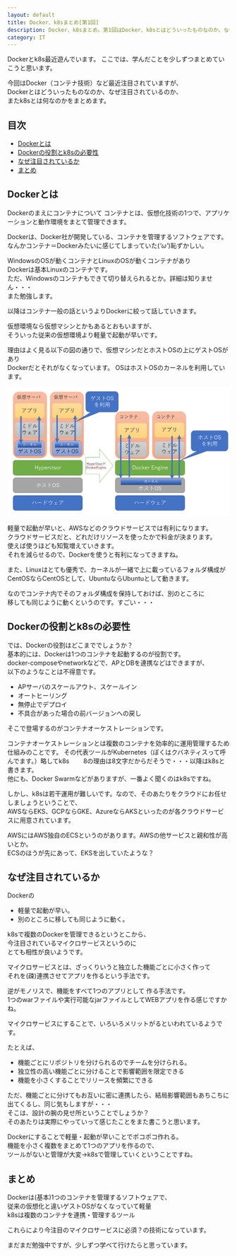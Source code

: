 ```yaml
---
layout: default
title: Docker、k8sまとめ[第1回]
description: Docker、k8sまとめ。第1回はDocker、k8sとはどういったものなのか。なぜ注目されているのかをまとめます。
category: IT
---
```


Dockerとk8s最近遊んでいます。
ここでは、学んだことを少しずつまとめていこうと思います。

今回はDocker（コンテナ技術）など最近注目されていますが、  
Dockerとはどういったものなのか、なぜ注目されているのか、  
またk8sとは何なのかをまとめます。

## 目次

- [Dockerとは](#anchor1)  
- [Dockerの役割とk8sの必要性](#anchor2)  
- [なぜ注目されているか](#anchor3)  
- [まとめ](#anchor4)

<a id="anchor1"></a>

## Dockerとは

Dockerのまえにコンテナについて
コンテナとは、仮想化技術の1つで、アプリケーションと動作環境をまとて管理できます。

Dockerは、Docker社が開発している、コンテナを管理するソフトウェアです。  
なんかコンテナ＝Dockerみたいに感じてしまっていた(*'ω'*)恥ずかしい。

WindowsのOSが動くコンテナとLinuxのOSが動くコンテナがあり  
Dockerは基本Linuxのコンテナです。  
ただ、Windowsのコンテナもできて切り替えられるとか。詳細は知りません・・・  
また勉強します。

以降はコンテナ一般の話というよりDockerに絞って話していきます。

仮想環境なら仮想マシンとかもあるとおもいますが、  
そういった従来の仮想環境より軽量で起動が早いです。

理由はよく見る以下の図の通りで、仮想マシンだとホストOSの上にゲストOSがあり  
Dockerだとそれがなくなっています。
OSはホストOSのカーネルを利用しています。  

![Dockerの構造](/images/it/container/DockerStructure.png)

軽量で起動が早いと、AWSなどのクラウドサービスでは有利になります。  
クラウドサービスだと、どれだけリソースを使ったかで料金が決まります。  
使えば使うほども知覧増えていきます。  
それを減らせるので、Dockerを使うと有利になってきますね。

また、Linuxはとても優秀で、カーネルが一緒で上に載っているフォルダ構成が  
CentOSならCentOSとして、UbuntuならUbuntuとして動きます。

なのでコンテナ内でそのフォルダ構成を保持しておけば、別のところに  
移しても同じように動くというのです。すごい・・・

<a id="anchor2"></a>

## Dockerの役割とk8sの必要性

では、Dockerの役割はどこまででしょうか？  
基本的には、Dockerは1つのコンテナを起動するのが役割です。  
docker-composeやnetworkなどで、APとDBを連携などはできますが、  
以下のようなことは不得意です。
- APサーバのスケールアウト、スケールイン
- オートヒーリング
- 無停止でデプロイ
- 不具合があった場合の前バージョンへの戻し

そこで登場するのがコンテナオーケストレーションです。  

コンテナオーケストレーションとは複数のコンテナを効率的に運用管理するため仕組みのことです。
その代表ツールがKubernetes（ぼくはクバネティスって呼んでます。）略してk8s　　
8の理由は8文字だからだそうで・・・以降はk8sと書きます。  
他にも、Docker Swarmなどがありますが、一番よく聞くのはk8sですね。

しかし、k8sは若干運用が難しいです。なので、そのあたりをクラウドにお任せしましょうということで、  
AWSならEKS、GCPならGKE、AzureならAKSといったのが各クラウドサービスに用意されています。  

AWSにはAWS独自のECSというのがあります。AWSの他サービスと親和性が高いとか。  
ECSのほうが先にあって、EKSを出していたような？  

<a id="anchor3"></a>

## なぜ注目されているか

Dockerの
- 軽量で起動が早い。
- 別のところに移しても同じように動く。

k8sで複数のDockerを管理できるというとこから、  
今注目されているマイクロサービスというのに  
とても相性が良いようです。

マイクロサービスとは、ざっくりいうと独立した機能ごとに小さく作って  
それを(疎)連携させてアプリを作るという手法です。  

逆がモノリスで、機能をすべて1つのアプリとして
作る手法です。  
1つのwarファイルや実行可能なjarファイルとしてWEBアプリを作る感じですかね。

マイクロサービスにすることで、いろいろメリットがるといわれているようです。

たとえば、
- 機能ごとにリポジトリを分けられるのでチームを分けられる。
- 独立性の高い機能ごとに分けることで影響範囲を限定できる
- 機能を小さくすることでリリースを頻繁にできる

ただ、機能ごとに分けてもお互いに密に連携したら、結局影響範囲もあちこちに出てくるし、同じ気もしますが・・・  
そこは、設計の腕の見せ所ということでしょうか？  
そのあたりは実際にやっていって感じたことをまた書こうと思います。

Dockerにすることで軽量・起動が早いことでポコポコ作れる。  
機能を小さく複数をまとめて1つのアプリを作るので、  
ツールがないと管理が大変→k8sで管理していくということですね。

<a id="anchor4"></a>

## まとめ
Dockerは(基本)1つのコンテナを管理するソフトウェアで、  
従来の仮想化と違いゲストOSがなくなっていて軽量    
k8sは複数のコンテナを連携・管理するツール

これらにより今注目のマイクロサービスに必須？の技術になっています。

まだまだ勉強中ですが、少しずつ学べて行けたらと思っています。
